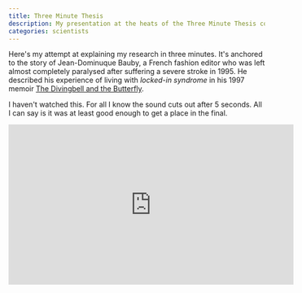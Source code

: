 ```yaml
---
title: Three Minute Thesis
description: My presentation at the heats of the Three Minute Thesis competition  ...
categories: scientists
---
```


Here's my attempt at explaining my research in three minutes. It's anchored to the story of Jean-Dominuque Bauby, a French fashion editor who was left almost completely paralysed after suffering a severe stroke in 1995. He described his experience of living with *locked-in syndrome* in his 1997 memoir [The Divingbell and the Butterfly](https://www.goodreads.com/book/show/193755.The_Diving_Bell_and_the_Butterfly).

I haven't watched this. For all I know the sound cuts out after 5 seconds. All I can say is it was at least good enough to get a place in the final. 

<iframe width="560" height="315" src="https://www.youtube.com/embed/qy2NrtUHPuA" frameborder="0" allow="accelerometer; autoplay; encrypted-media; gyroscope; picture-in-picture" allowfullscreen></iframe>